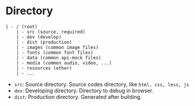# Directory

```
| - / (root)
    | - src (source, required)
    | - dev (develop)
    | - dist (production)
    | - images (common image files)
    | - fonts (common font files)
    | - data (common api-mock files)
    | - media (common audio, video, ...)
    | - resources (other)
    | - ...
```

* `src`: Source directory. Source codes directory, like `html, css, less, js` 
* `dev`: Developing directory. Directory to debug in browser. 
* `dist`: Production directory. Generated after building. 
